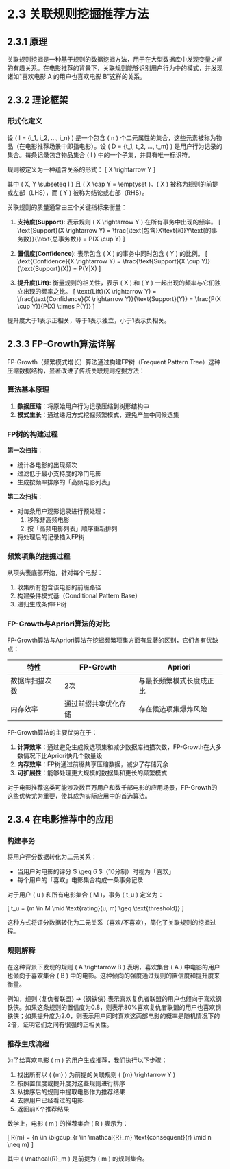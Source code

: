 # 2.3 关联规则挖掘推荐方法

## 2.3.1 原理

关联规则挖掘是一种基于规则的数据挖掘方法，用于在大型数据库中发现变量之间的有趣关系。在电影推荐的背景下，关联规则能够识别用户行为中的模式，并发现诸如"喜欢电影 A 的用户也喜欢电影 B"这样的关系。

## 2.3.2 理论框架

### 形式化定义
设 \( I = \{i_1, i_2, ..., i_n\} \) 是一个包含 \( n \) 个二元属性的集合，这些元素被称为物品（在电影推荐场景中即指电影）。设 \( D = \{t_1, t_2, ..., t_m\} \) 是用户行为记录的集合。每条记录包含物品集合 \( I \) 中的一个子集，并具有唯一标识符。

规则被定义为一种蕴含关系的形式：
\[ X \rightarrow Y \]

其中 \( X, Y \subseteq I \) 且 \( X \cap Y = \emptyset \)。\( X \) 被称为规则的前提或左部（LHS），而 \( Y \) 被称为结论或右部（RHS）。

关联规则的质量通常由三个关键指标来衡量：

1. **支持度(Support)**: 表示规则 \( X \rightarrow Y \) 在所有事务中出现的频率。
   \[ \text{Support}(X \rightarrow Y) = \frac{\text{包含}X\text{和}Y\text{的事务数}}{\text{总事务数}} = P(X \cup Y) \]

2. **置信度(Confidence)**: 表示包含 \( X \) 的事务中同时包含 \( Y \) 的比例。
   \[ \text{Confidence}(X \rightarrow Y) = \frac{\text{Support}(X \cup Y)}{\text{Support}(X)} = P(Y|X) \]

3. **提升度(Lift)**: 衡量规则的相关性，表示 \( X \) 和 \( Y \) 一起出现的频率与它们独立出现的频率之比。
   \[ \text{Lift}(X \rightarrow Y) = \frac{\text{Confidence}(X \rightarrow Y)}{\text{Support}(Y)} = \frac{P(X \cup Y)}{P(X) \times P(Y)} \]

提升度大于1表示正相关，等于1表示独立，小于1表示负相关。

## 2.3.3 FP-Growth算法详解

FP-Growth（频繁模式增长）算法通过构建FP树（Frequent Pattern Tree）这种压缩数据结构，显著改进了传统关联规则挖掘方法：

### 算法基本原理

1. **数据压缩**：将原始用户行为记录压缩到树形结构中
2. **模式生长**：通过递归方式挖掘频繁模式，避免产生中间候选集

### FP树的构建过程

**第一次扫描**：
- 统计各电影的出现频次
- 过滤低于最小支持度的冷门电影
- 生成按频率排序的「高频电影列表」

**第二次扫描**：
- 对每条用户观影记录进行预处理：
  1. 移除非高频电影
  2. 按「高频电影列表」顺序重新排列
- 将处理后的记录插入FP树


### 频繁项集的挖掘过程
从项头表底部开始，针对每个电影：
1. 收集所有包含该电影的前缀路径
2. 构建条件模式基（Conditional Pattern Base）
3. 递归生成条件FP树


### FP-Growth与Apriori算法的对比

FP-Growth算法与Apriori算法在挖掘频繁项集方面有显著的区别，它们各有优缺点：

| 特性                | FP-Growth                      | Apriori                        |
|---------------------|--------------------------------|--------------------------------|
| 数据库扫描次数       | 2次                            | 与最长频繁模式长度成正比        |
| 内存效率            | 通过前缀共享优化存储           | 存在候选项集爆炸风险            |

FP-Growth算法的主要优势在于：

1. **计算效率**：通过避免生成候选项集和减少数据库扫描次数，FP-Growth在大多数情况下比Apriori快几个数量级
2. **内存效率**：FP树通过前缀共享压缩数据，减少了存储冗余
3. **可扩展性**：能够处理更大规模的数据集和更长的频繁模式

对于电影推荐这类可能涉及数百万用户和数千部电影的应用场景，FP-Growth的这些优势尤为重要，使其成为实际应用中的首选算法。

## 2.3.4 在电影推荐中的应用

### 构建事务
将用户评分数据转化为二元关系：
- 当用户对电影的评分 $ \geq 6 $（10分制）时视为「喜欢」
- 每个用户的「喜欢」电影集合构成一条事务记录

对于用户 \( u \) 和所有电影集合 \( M \)，事务 \( t_u \) 定义为：

\[ t_u = \{m \in M \mid \text{rating}(u, m) \geq \text{threshold}\} \]

这种方式将评分数据转化为二元关系（喜欢/不喜欢），简化了关联规则的挖掘过程。

### 规则解释

在这种背景下发现的规则 \( A \rightarrow B \) 表明，喜欢集合 \( A \) 中电影的用户也倾向于喜欢集合 \( B \) 中的电影。这种倾向的强度通过规则的置信度和提升度来衡量。

例如，规则 \{复仇者联盟\} → \{钢铁侠\} 表示喜欢复仇者联盟的用户也倾向于喜欢钢铁侠。如果这条规则的置信度为0.8，则表示80%喜欢复仇者联盟的用户也喜欢钢铁侠；如果提升度为2.0，则表示用户同时喜欢这两部电影的概率是随机情况下的2倍，证明它们之间有很强的正相关性。

### 推荐生成流程

为了给喜欢电影 \( m \) 的用户生成推荐，我们执行以下步骤：

1. 找出所有以 \( \{m\} \) 为前提的关联规则 \( \{m\} \rightarrow Y \)
2. 按照置信度或提升度对这些规则进行排序
3. 从排序后的规则中提取电影作为推荐结果
4. 去除用户已经看过的电影
5. 返回前K个推荐结果

数学上，电影 \( m \) 的推荐集合 \( R \) 表示为：

\[ R(m) = \{n \in \bigcup_{r \in \mathcal{R}_m} \text{consequent}(r) \mid n \neq m\} \]

其中 \( \mathcal{R}_m \) 是前提为 \( m \) 的规则集合。

